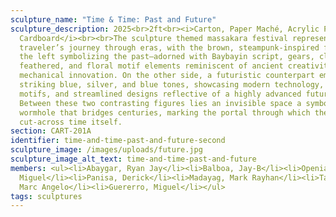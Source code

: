 ```yaml
---
sculpture_name: "Time & Time: Past and Future"
sculpture_description: 2025<br>2ft<br><i>Carton, Paper Maché, Acrylic Paints,
  Cardboard</i><br><br>The sculpture themed massakara festival represents a time
  traveler’s journey through eras, with the brown, steampunk-inspired figure on
  the left symbolizing the past—adorned with Baybayin script, gears, clocks,
  feathered, and floral motif elements reminiscent of ancient creativity and
  mechanical innovation. On the other side, a futuristic counterpart emerges in
  striking blue, silver, and blue tones, showcasing modern technology, robotic
  motifs, and streamlined designs reflective of a highly advanced future.
  Between these two contrasting figures lies an invisible space a symbolic
  wormhole that bridges centuries, marking the portal through which the traveler
  cut-across time itself.
section: CART-201A
identifier: time-and-time-past-and-future-second
sculpture_image: /images/uploads/future.jpg
sculpture_image_alt_text: time-and-time-past-and-future
members: <ul><li>Abaygar, Ryan Jay</li><li>Balboa, Jay-B</li><li>Openiano, Kyle
  Miguel</li><li>Panisa, Derick</li><li>Madayag, Mark Rayhan</li><li>Taracatac,
  Marc Angelo</li><li>Guererro, Miguel</li></ul>
tags: sculptures
---
```

